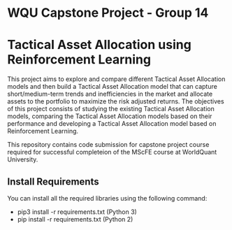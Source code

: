 # WQU Capstone Project - Group 14
# Tactical Asset Allocation using Reinforcement Learning
This project aims to explore and compare different Tactical Asset Allocation models and then build a Tactical Asset Allocation model that can capture short/medium-term trends and inefficiencies in the market and allocate assets to the portfolio to maximize the risk adjusted returns. The objectives of this project consists of studying the existing Tactical Asset Allocation models, comparing the Tactical Asset Allocation models based on their performance and developing a Tactical Asset Allocation model based on Reinforcement Learning.


This repository contains code submission for capstone project course required for successful completeion of the MScFE course at WorldQuant University.


## Install Requirements
You can install all the required libraries using the following command:
- pip3 install -r requirements.txt (Python 3)
- pip install -r requirements.txt (Python 2) 
